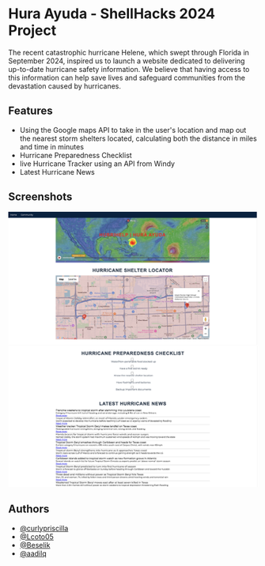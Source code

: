 # Hura Ayuda - ShellHacks 2024 Project

The recent catastrophic hurricane Helene, which swept through Florida in September 2024, inspired us to launch a website dedicated to delivering up-to-date hurricane safety information. We believe that having access to this information can help save lives and safeguard communities from the devastation caused by hurricanes. 





## Features

- Using the Google maps API to take in the user's location and map out the nearest storm shelters located, calculating both the distance in miles and time in minutes
- Hurricane Preparedness Checklist
- live Hurricane Tracker using an API from Windy
- Latest Hurricane News

 
## Screenshots

![](https://github.com/curlypriscilla/ShellHacks-2024/blob/main/images/huraAyuda1.png)
![](https://github.com/curlypriscilla/ShellHacks-2024/blob/main/images/huraAyuda2.png)



## Authors

- [@curlypriscilla](https://github.com/curlypriscilla)
- [@Lcoto05](https://github.com/Lcoto05)
- [@Beselik](https://github.com/Beselik)
- [@aadilq](https://github.com/aadilq)


